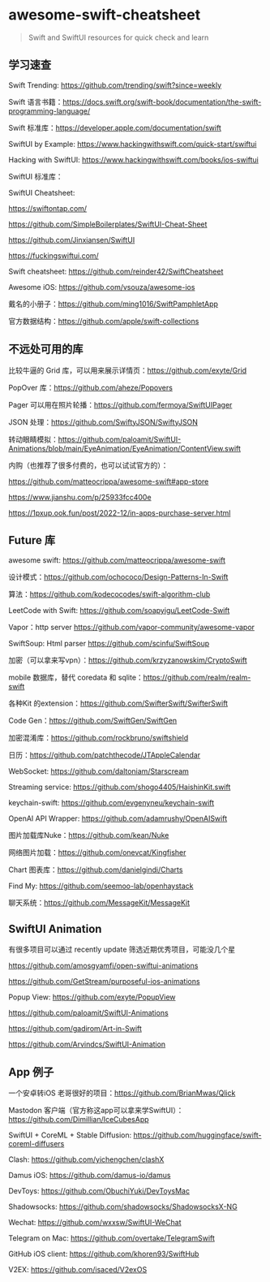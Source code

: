 # awesome-swift-cheatsheet

> Swift and SwiftUI resources for quick check and learn

## 学习速查

Swift Trending: https://github.com/trending/swift?since=weekly

Swift 语言书籍：https://docs.swift.org/swift-book/documentation/the-swift-programming-language/

Swift 标准库：https://developer.apple.com/documentation/swift

SwiftUI by Example: https://www.hackingwithswift.com/quick-start/swiftui

Hacking with SwiftUI: https://www.hackingwithswift.com/books/ios-swiftui

SwiftUI 标准库：

SwiftUI Cheatsheet: 

https://swiftontap.com/

https://github.com/SimpleBoilerplates/SwiftUI-Cheat-Sheet

https://github.com/Jinxiansen/SwiftUI

https://fuckingswiftui.com/

Swift cheatsheet: https://github.com/reinder42/SwiftCheatsheet

Awesome iOS: https://github.com/vsouza/awesome-ios

戴名的小册子：https://github.com/ming1016/SwiftPamphletApp

官方数据结构：https://github.com/apple/swift-collections

## 不远处可用的库

比较牛逼的 Grid 库，可以用来展示详情页：https://github.com/exyte/Grid

PopOver 库：https://github.com/aheze/Popovers

Pager 可以用在照片轮播：https://github.com/fermoya/SwiftUIPager

JSON 处理：https://github.com/SwiftyJSON/SwiftyJSON

转动眼睛模拟：https://github.com/paloamit/SwiftUI-Animations/blob/main/EyeAnimation/EyeAnimation/ContentView.swift

内购（也推荐了很多付费的，也可以试试官方的）：

https://github.com/matteocrippa/awesome-swift#app-store

https://www.jianshu.com/p/25933fcc400e

https://1pxup.ook.fun/post/2022-12/in-apps-purchase-server.html


## Future 库

awesome swift: https://github.com/matteocrippa/awesome-swift

设计模式：https://github.com/ochococo/Design-Patterns-In-Swift

算法：https://github.com/kodecocodes/swift-algorithm-club

LeetCode with Swift: https://github.com/soapyigu/LeetCode-Swift

Vapor：http server https://github.com/vapor-community/awesome-vapor

SwiftSoup: Html parser https://github.com/scinfu/SwiftSoup

加密（可以拿来写vpn）：https://github.com/krzyzanowskim/CryptoSwift

mobile 数据库，替代 coredata 和 sqlite：https://github.com/realm/realm-swift

各种Kit 的extension：https://github.com/SwifterSwift/SwifterSwift

Code Gen：https://github.com/SwiftGen/SwiftGen

加密混淆库：https://github.com/rockbruno/swiftshield

日历：https://github.com/patchthecode/JTAppleCalendar

WebSocket: https://github.com/daltoniam/Starscream

Streaming service: https://github.com/shogo4405/HaishinKit.swift

keychain-swift: https://github.com/evgenyneu/keychain-swift

OpenAI API Wrapper: https://github.com/adamrushy/OpenAISwift

图片加载库Nuke：https://github.com/kean/Nuke

网络图片加载：https://github.com/onevcat/Kingfisher

Chart 图表库：https://github.com/danielgindi/Charts

Find My:  https://github.com/seemoo-lab/openhaystack

聊天系统：https://github.com/MessageKit/MessageKit

## SwiftUI Animation

有很多项目可以通过 recently update 筛选近期优秀项目，可能没几个星

https://github.com/amosgyamfi/open-swiftui-animations

https://github.com/GetStream/purposeful-ios-animations

Popup View: https://github.com/exyte/PopupView

https://github.com/paloamit/SwiftUI-Animations

https://github.com/gadirom/Art-in-Swift

https://github.com/Arvindcs/SwiftUI-Animation


## App 例子

一个安卓转iOS 老哥很好的项目：https://github.com/BrianMwas/Qlick

Mastodon 客户端（官方称这app可以拿来学SwiftUI）：https://github.com/Dimillian/IceCubesApp

SwiftUI + CoreML + Stable Diffusion: https://github.com/huggingface/swift-coreml-diffusers

Clash: https://github.com/yichengchen/clashX

Damus iOS: https://github.com/damus-io/damus

DevToys: https://github.com/ObuchiYuki/DevToysMac

Shadowsocks: https://github.com/shadowsocks/ShadowsocksX-NG

Wechat: https://github.com/wxxsw/SwiftUI-WeChat

Telegram on Mac: https://github.com/overtake/TelegramSwift

GitHub iOS client: https://github.com/khoren93/SwiftHub

V2EX: https://github.com/isaced/V2exOS